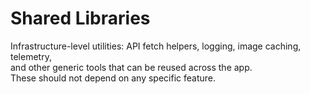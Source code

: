 # Shared Libraries

Infrastructure-level utilities: API fetch helpers, logging, image caching, telemetry,  
and other generic tools that can be reused across the app.  
These should not depend on any specific feature.
